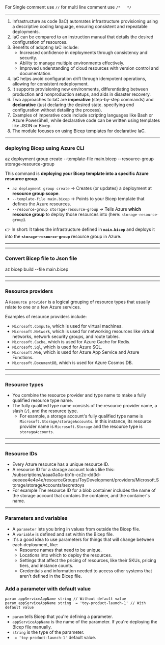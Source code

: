 For Single comment use `//`
for multi line comment use `/*   */`

---

1. Infrastructure as code (IaC) automates infrastructure provisioning using a descriptive coding language, ensuring consistent and repeatable deployments.
2. IaC can be compared to an instruction manual that details the desired configuration of resources.
3. Benefits of adopting IaC include:
    * Increased confidence in deployments through consistency and security.
    * Ability to manage multiple environments effectively.
    * Improved understanding of cloud resources with version control and documentation.
4. IaC helps avoid configuration drift through idempotent operations, allowing for consistent redeployment.
5. It supports provisioning new environments, differentiating between production and nonproduction setups, and aids in disaster recovery.
6. Two approaches to IaC are **imperative** (step-by-step commands) and **declarative** (just declaring the desired state. specifying end configuration without detailing the process).
7. Examples of imperative code include scripting languages like Bash or Azure PowerShell, while declarative code can be written using templates like JSON or Bicep.
8. The module focuses on using Bicep templates for declarative IaC.

---
### deploying Bicep using Azure CLI

az deployment group create --template-file main.bicep --resource-group storage-resource-group

This command is **deploying your Bicep template into a specific Azure resource group**.

* `az deployment group create` → Creates (or updates) a deployment at **resource group scope**.
* `--template-file main.bicep` → Points to your Bicep template that defines the Azure resources.
* `--resource-group storage-resource-group` → Tells Azure **which resource group** to deploy those resources into (here: `storage-resource-group`).

👉 In short:
It takes the infrastructure defined in **`main.bicep`** and deploys it into the **`storage-resource-group`** resource group in Azure.

---
---

### Convert Bicep file to Json file

az bicep build --file main.bicep

---
---

### Resource providers

A `Resource provider` is a logical grouping of resource types that usually relate to one or a few Azure services.

Examples of resource providers include:

  - `Microsoft.Compute`, which is used for virtual machines.
  - `Microsoft.Network`, which is used for networking resources like virtual networks, network security groups, and route tables.
  - `Microsoft.Cache`, which is used for Azure Cache for Redis.
  - `Microsoft.Sql`, which is used for Azure SQL.
  - `Microsoft.Web`, which is used for Azure App Service and Azure Functions.
  - `Microsoft.DocumentDB`, which is used for Azure Cosmos DB.

---
---

### Resource types

- You combine the resource provider and type name to make a fully qualified resource type name. 
- The fully qualified type name consists of the resource provider name, a slash (`/`), and the resource type. 
    - For example, a storage account's fully qualified type name is `Microsoft.Storage/storageAccounts`. In this instance, its resource provider name is `Microsoft.Storage` and the resource type is `storageAccounts`.

---
---
### Resource IDs

- Every Azure resource has a unique resource ID.
- A resource ID for a storage account looks like this:
        /subscriptions/aaaa0a0a-bb1b-cc2c-dd3d-eeeeee4e4e4e/resourceGroups/ToyDevelopment/providers/Microsoft.Storage/storageAccounts/secrettoys
- For example The resource ID for a blob container includes the name of the storage account that contains the container, and the container's name.
  
---

### Parameters and variables

* A `parameter` lets you bring in values from outside the Bicep file.
* A `variable` is defined and set within the Bicep file.
* It's a good idea to use parameters for things that will change between each deployment, like:
  - Resource names that need to be unique.
  - Locations into which to deploy the resources.
  - Settings that affect the pricing of resources, like their SKUs, pricing tiers, and instance counts.
  - Credentials and information needed to access other systems that aren't defined in the Bicep file.

### Add a parameter with default value

```Bicep
param appServiceAppName string // Without default value
param appServiceAppName string  = 'toy-product-launch-1' // With default value
```

* `param` tells Bicep that you're defining a parameter.
* `appServiceAppName` is the name of the parameter. If you're deploying the Bicep file manually.
* `string` is the type of the parameter.
* ` = 'toy-product-launch-1'` default value.

